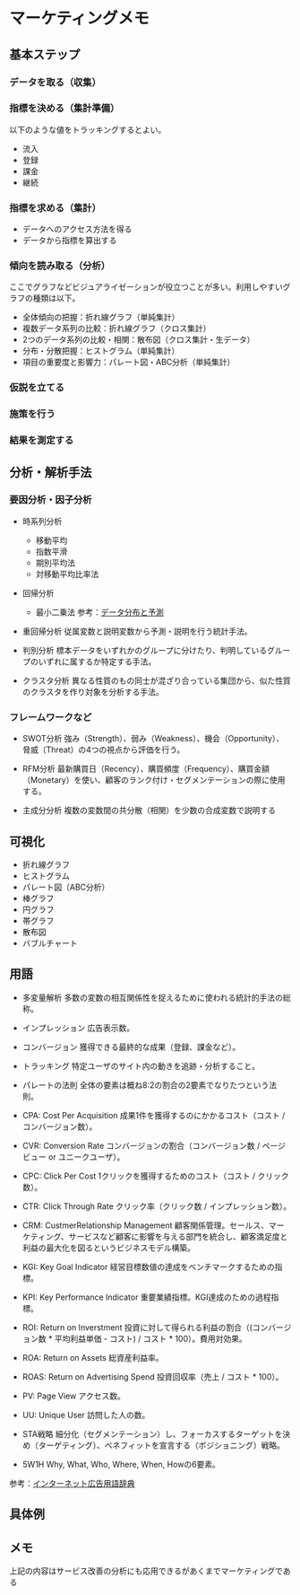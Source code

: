 # マーケティングメモ

## 基本ステップ

### データを取る（収集）

### 指標を決める（集計準備）

以下のような値をトラッキングするとよい。
  - 流入
  - 登録
  - 課金
  - 継続

### 指標を求める（集計）

  - データへのアクセス方法を得る
  - データから指標を算出する

### 傾向を読み取る（分析）

ここでグラフなどビジュアライゼーションが役立つことが多い。利用しやすいグラフの種類は以下。
  - 全体傾向の把握：折れ線グラフ（単純集計）
  - 複数データ系列の比較：折れ線グラフ（クロス集計）
  - 2つのデータ系列の比較・相関：散布図（クロス集計・生データ）
  - 分布・分散把握：ヒストグラム（単純集計）
  - 項目の重要度と影響力：パレート図・ABC分析（単純集計）

### 仮説を立てる

### 施策を行う

### 結果を測定する

## 分析・解析手法

### 要因分析・因子分析

- 時系列分析
  - 移動平均
  - 指数平滑
  - 期別平均法
  - 対移動平均比率法
- 回帰分析
  - 最小二乗法
参考：[データ分布と予測](http://www.bunkyo.ac.jp/~hotta/lab/courses/2006/2006dist/06dist_6.pdf)

- 重回帰分析
従属変数と説明変数から予測・説明を行う統計手法。

- 判別分析
標本データをいずれかのグループに分けたり、判明しているグループのいずれに属するか特定する手法。

- クラスタ分析
異なる性質のもの同士が混ざり合っている集団から、似た性質のクラスタを作り対象を分析する手法。

### フレームワークなど

- SWOT分析
強み（Strength）、弱み（Weakness）、機会（Opportunity）、脅威（Threat）の4つの視点から評価を行う。

- RFM分析
最新購買日（Recency）、購買頻度（Frequency）、購買金額（Monetary）を使い、顧客のランク付け・セグメンテーションの際に使用する。

- 主成分分析
複数の変数間の共分散（相関）を少数の合成変数で説明する

## 可視化
- 折れ線グラフ
- ヒストグラム
- パレート図（ABC分析）
- 棒グラフ
- 円グラフ
- 帯グラフ
- 散布図
- バブルチャート

## 用語

- 多変量解析
多数の変数の相互関係性を捉えるために使われる統計的手法の総称。

- インプレッション
広告表示数。

- コンバージョン
獲得できる最終的な成果（登録、課金など）。

- トラッキング
特定ユーザのサイト内の動きを追跡・分析すること。

- パレートの法則
全体の要素は概ね8:2の割合の2要素でなりたつという法則。

- CPA: Cost Per Acquisition
成果1件を獲得するのにかかるコスト（コスト / コンバージョン数）。

- CVR: Conversion Rate
コンバージョンの割合（コンバージョン数 / ページビュー or ユニークユーザ）。

- CPC: Click Per Cost
1クリックを獲得するためのコスト（コスト / クリック数）。

- CTR: Click Through Rate
クリック率（クリック数 / インプレッション数）。

- CRM: CustmerRelationship Management
顧客関係管理。セールス、マーケティング、サービスなど顧客に影響を与える部門を統合し、顧客満足度と利益の最大化を図るというビジネスモデル構築。

- KGI: Key Goal Indicator
経営目標数値の達成をベンチマークするための指標。

- KPI: Key Performance Indicator
重要業績指標。KGI達成のための過程指標。

- ROI: Return on Inverstment
投資に対して得られる利益の割合（(コンバージョン数 * 平均利益単価 - コスト) / コスト * 100）。費用対効果。

- ROA: Return on Assets
総資産利益率。

- ROAS: Return on Advertising Spend
投資回収率（売上 / コスト * 100）。

- PV: Page View
アクセス数。

- UU: Unique User
訪問した人の数。

- STA戦略
細分化（セグメンテーション）し、フォーカスするターゲットを決め（ターゲティング）、ベネフィットを宣言する（ポジショニング）戦略。

- 5W1H
Why, What, Who, Where, When, Howの6要素。


参考：[インターネット広告用語辞典](http://www.okuramkt.com/dic/index.html)

## 具体例

## メモ
上記の内容はサービス改善の分析にも応用できるがあくまでマーケティングである
